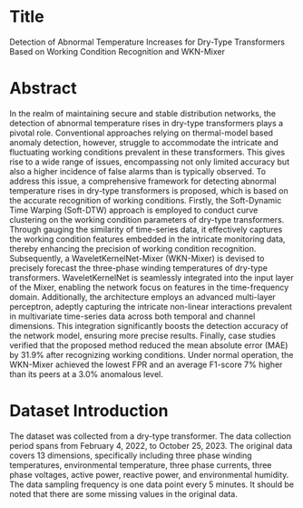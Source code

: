 # Title
Detection of Abnormal Temperature Increases for Dry-Type Transformers Based on Working Condition Recognition and WKN-Mixer

# Abstract
In the realm of maintaining secure and stable distribution networks, the detection of abnormal temperature rises in dry-type transformers plays a pivotal role. Conventional approaches relying on thermal-model based anomaly detection, however, struggle to accommodate the intricate and fluctuating working conditions prevalent in these transformers. This gives rise to a wide range of issues, encompassing not only limited accuracy but also a higher incidence of false alarms than is typically observed. To address this issue, a comprehensive framework for detecting abnormal temperature rises in dry-type transformers is proposed, which is based on the accurate recognition of working conditions. Firstly, the Soft-Dynamic Time Warping (Soft-DTW) approach is employed to conduct curve clustering on the working condition parameters of dry-type transformers. Through gauging the similarity of time-series data, it effectively captures the working condition features embedded in the intricate monitoring data, thereby enhancing the precision of working condition recognition. Subsequently, a WaveletKernelNet-Mixer (WKN-Mixer) is devised to precisely forecast the three-phase winding temperatures of dry-type transformers. WaveletKernelNet is seamlessly integrated into the input layer of the Mixer, enabling the network focus on features in the time-frequency domain. Additionally, the architecture employs an advanced multi-layer perceptron, adeptly capturing the intricate non-linear interactions prevalent in multivariate time-series data across both temporal and channel dimensions. This integration significantly boosts the detection accuracy of the network model, ensuring more precise results. Finally, case studies verified that the proposed method reduced the mean absolute error (MAE) by 31.9\% after recognizing working conditions. Under normal operation, the WKN-Mixer achieved the lowest FPR and an average F1-score 7\% higher than its peers at a 3.0\% anomalous level.

# Dataset Introduction
The dataset was collected from a dry-type transformer. The data collection period spans from February 4, 2022, to October 25, 2023. The original data covers 13 dimensions, specifically including three phase winding temperatures, environmental temperature, three phase currents, three phase voltages, active power, reactive power, and environmental humidity. The data sampling frequency is one data point every 5 minutes. It should be noted that there are some missing values in the original data.
